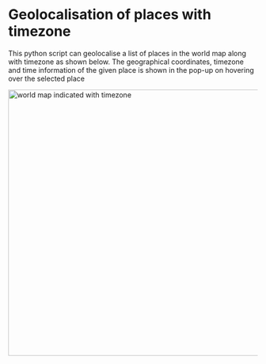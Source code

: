# Geolocalisation of places with timezone

This python script can geolocalise a list of places in the world map along with timezone as shown below. The geographical coordinates, timezone and time information of the given place is shown in the pop-up on hovering over the selected place

<img width="538" alt="world map indicated with timezone" src="https://github.com/blockchainamm/blockchainamm/assets/82846751/4a6cc29c-a534-47e2-b2b9-dd1ef7a29463">
